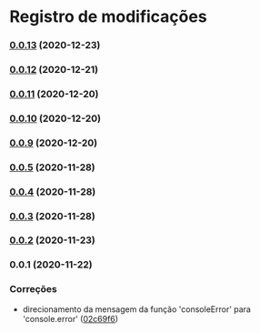 # Registro de modificações

### [0.0.13](https://github.com/brodao/act-core-js/compare/v0.0.12...v0.0.13) (2020-12-23)

### [0.0.12](https://github.com/brodao/act-core-js/compare/v0.0.11...v0.0.12) (2020-12-21)

### [0.0.11](https://github.com/brodao/act-core-js/compare/v0.0.10...v0.0.11) (2020-12-20)

### [0.0.10](https://github.com/brodao/act-core-js/compare/v0.0.9...v0.0.10) (2020-12-20)

### [0.0.9](https://github.com/brodao/act-core-js/compare/v0.0.5...v0.0.9) (2020-12-20)

### [0.0.5](https://github.com/brodao/act-core-js/compare/v0.0.4...v0.0.5) (2020-11-28)

### [0.0.4](https://github.com/brodao/act-core-js/compare/v0.0.3...v0.0.4) (2020-11-28)

### [0.0.3](https://github.com/brodao/act-core-js/compare/v0.0.2...v0.0.3) (2020-11-28)

### [0.0.2](https://github.com/brodao/act-core-js/compare/v0.0.1...v0.0.2) (2020-11-23)

### 0.0.1 (2020-11-22)


### Correções

* direcionamento da mensagem da função 'consoleError' para 'console.error' ([02c69f6](https://github.com/brodao/act-core-js/commit/02c69f62c6f0497a1c21dc8037699a7853633f7c))
